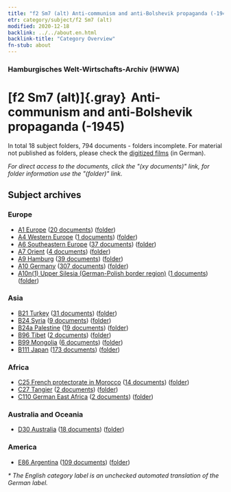 ```yaml
---
title: "f2 Sm7 (alt) Anti-communism and anti-Bolshevik propaganda (-1945)"
etr: category/subject/f2 Sm7 (alt)
modified: 2020-12-18
backlink: ../../about.en.html
backlink-title: "Category Overview"
fn-stub: about
---
```


### Hamburgisches Welt-Wirtschafts-Archiv (HWWA)
# [f2 Sm7 (alt)]{.gray}&#8201; Anti-communism and anti-Bolshevik propaganda (-1945)&#160; 





In total 18 subject folders, 794 documents - folders incomplete.
For material not published as folders, please check the [digitized films](/film/h1_sh) (in German).

_For direct access to the documents, click the "(xy documents)" link, for folder information use the "(folder)" link._

## Subject archives



### Europe

- [A1 Europe](../../../geo/about.en.html#A1) (<a href="https://dfg-viewer.de/show/?tx_dlf[id]=https://pm20.zbw.eu/mets/sh/1408xx/140892/1442xx/144293/public.mets.en.xml" target="_blank">20 documents</a>) ([folder](http://purl.org/pressemappe20/folder/sh/140892,144293))
- [A4 Western Europe](../../../geo/about.en.html#A4) (<a href="https://dfg-viewer.de/show/?tx_dlf[id]=https://pm20.zbw.eu/mets/sh/1408xx/140897/1442xx/144293/public.mets.en.xml" target="_blank">1 documents</a>) ([folder](http://purl.org/pressemappe20/folder/sh/140897,144293))
- [A6 Southeastern Europe](../../../geo/about.en.html#A6) (<a href="https://dfg-viewer.de/show/?tx_dlf[id]=https://pm20.zbw.eu/mets/sh/1409xx/140900/1442xx/144293/public.mets.en.xml" target="_blank">37 documents</a>) ([folder](http://purl.org/pressemappe20/folder/sh/140900,144293))
- [A7 Orient](../../../geo/about.en.html#A7) (<a href="https://dfg-viewer.de/show/?tx_dlf[id]=https://pm20.zbw.eu/mets/sh/1409xx/140902/1442xx/144293/public.mets.en.xml" target="_blank">4 documents</a>) ([folder](http://purl.org/pressemappe20/folder/sh/140902,144293))
- [A9 Hamburg](../../../geo/about.en.html#A9) (<a href="https://dfg-viewer.de/show/?tx_dlf[id]=https://pm20.zbw.eu/mets/sh/1409xx/140905/1442xx/144293/public.mets.en.xml" target="_blank">39 documents</a>) ([folder](http://purl.org/pressemappe20/folder/sh/140905,144293))
- [A10 Germany](../../../geo/about.en.html#A10) (<a href="https://dfg-viewer.de/show/?tx_dlf[id]=https://pm20.zbw.eu/mets/sh/1261xx/126128/1442xx/144293/public.mets.en.xml" target="_blank">307 documents</a>) ([folder](http://purl.org/pressemappe20/folder/sh/126128,144293))
- [A10n(1) Upper Silesia (German-Polish border region)](../../../geo/about.en.html#A10n(1)) (<a href="https://dfg-viewer.de/show/?tx_dlf[id]=https://pm20.zbw.eu/mets/sh/1409xx/140948/1442xx/144293/public.mets.en.xml" target="_blank">1 documents</a>) ([folder](http://purl.org/pressemappe20/folder/sh/140948,144293))

### Asia

- [B21 Turkey](../../../geo/about.en.html#B21) (<a href="https://dfg-viewer.de/show/?tx_dlf[id]=https://pm20.zbw.eu/mets/sh/1411xx/141111/1442xx/144293/public.mets.en.xml" target="_blank">31 documents</a>) ([folder](http://purl.org/pressemappe20/folder/sh/141111,144293))
- [B24 Syria](../../../geo/about.en.html#B24) (<a href="https://dfg-viewer.de/show/?tx_dlf[id]=https://pm20.zbw.eu/mets/sh/1411xx/141114/1442xx/144293/public.mets.en.xml" target="_blank">9 documents</a>) ([folder](http://purl.org/pressemappe20/folder/sh/141114,144293))
- [B24a Palestine](../../../geo/about.en.html#B24a) (<a href="https://dfg-viewer.de/show/?tx_dlf[id]=https://pm20.zbw.eu/mets/sh/1411xx/141115/1442xx/144293/public.mets.en.xml" target="_blank">19 documents</a>) ([folder](http://purl.org/pressemappe20/folder/sh/141115,144293))
- [B96 Tibet](../../../geo/about.en.html#B96) (<a href="https://dfg-viewer.de/show/?tx_dlf[id]=https://pm20.zbw.eu/mets/sh/1412xx/141259/1442xx/144293/public.mets.en.xml" target="_blank">2 documents</a>) ([folder](http://purl.org/pressemappe20/folder/sh/141259,144293))
- [B99 Mongolia](../../../geo/about.en.html#B99) (<a href="https://dfg-viewer.de/show/?tx_dlf[id]=https://pm20.zbw.eu/mets/sh/1412xx/141261/1442xx/144293/public.mets.en.xml" target="_blank">6 documents</a>) ([folder](http://purl.org/pressemappe20/folder/sh/141261,144293))
- [B111 Japan](../../../geo/about.en.html#B111) (<a href="https://dfg-viewer.de/show/?tx_dlf[id]=https://pm20.zbw.eu/mets/sh/1412xx/141272/1442xx/144293/public.mets.en.xml" target="_blank">173 documents</a>) ([folder](http://purl.org/pressemappe20/folder/sh/141272,144293))

### Africa

- [C25 French protectorate in Morocco](../../../geo/about.en.html#C25) (<a href="https://dfg-viewer.de/show/?tx_dlf[id]=https://pm20.zbw.eu/mets/sh/1413xx/141358/1442xx/144293/public.mets.en.xml" target="_blank">14 documents</a>) ([folder](http://purl.org/pressemappe20/folder/sh/141358,144293))
- [C27 Tangier](../../../geo/about.en.html#C27) (<a href="https://dfg-viewer.de/show/?tx_dlf[id]=https://pm20.zbw.eu/mets/sh/1413xx/141360/1442xx/144293/public.mets.en.xml" target="_blank">2 documents</a>) ([folder](http://purl.org/pressemappe20/folder/sh/141360,144293))
- [C110 German East Africa](../../../geo/about.en.html#C110) (<a href="https://dfg-viewer.de/show/?tx_dlf[id]=https://pm20.zbw.eu/mets/sh/1414xx/141471/1442xx/144293/public.mets.en.xml" target="_blank">2 documents</a>) ([folder](http://purl.org/pressemappe20/folder/sh/141471,144293))

### Australia and Oceania

- [D30 Australia](../../../geo/about.en.html#D30) (<a href="https://dfg-viewer.de/show/?tx_dlf[id]=https://pm20.zbw.eu/mets/sh/1416xx/141621/1442xx/144293/public.mets.en.xml" target="_blank">18 documents</a>) ([folder](http://purl.org/pressemappe20/folder/sh/141621,144293))

### America

- [E86 Argentina](../../../geo/about.en.html#E86) (<a href="https://dfg-viewer.de/show/?tx_dlf[id]=https://pm20.zbw.eu/mets/sh/1416xx/141692/1442xx/144293/public.mets.en.xml" target="_blank">109 documents</a>) ([folder](http://purl.org/pressemappe20/folder/sh/141692,144293))


_* The English category label is an unchecked automated translation of the German label._

